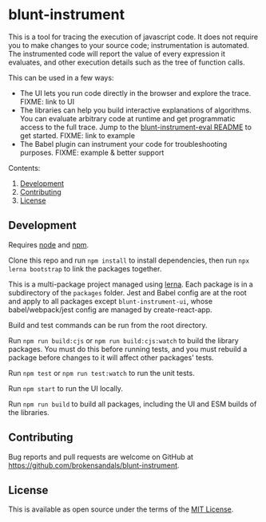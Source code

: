 # blunt-instrument

This is a tool for tracing the execution of javascript code.
It does not require you to make changes to your source code; instrumentation is automated.
The instrumented code will report the value of every expression it evaluates, and other execution details such as the tree of function calls.

This can be used in a few ways:

- The UI lets you run code directly in the browser and explore the trace.
FIXME: link to UI
- The libraries can help you build interactive explanations of algorithms.
You can evaluate arbitrary code at runtime and get programmatic access to the full trace.
Jump to the [blunt-instrument-eval README][eval] to get started.
FIXME: link to example
- The Babel plugin can instrument your code for troubleshooting purposes.
FIXME: example & better support

Contents:

1. [Development](#development)
1. [Contributing](#contributing)
1. [License](#license)

## Development

Requires [node](https://nodejs.org) and [npm](https://www.npmjs.com).

Clone this repo and run `npm install` to install dependencies, then run `npx lerna bootstrap` to link the packages together.

This is a multi-package project managed using [lerna](https://github.com/lerna/lerna).
Each package is in a subdirectory of the `packages` folder.
Jest and Babel config are at the root and apply to all packages except `blunt-instrument-ui`, whose babel/webpack/jest config are managed by create-react-app.

Build and test commands can be run from the root directory.

Run `npm run build:cjs` or `npm run build:cjs:watch` to build the library packages.
You must do this before running tests, and you must rebuild a package before changes to it will affect other packages' tests.

Run `npm test` or `npm run test:watch` to run the unit tests.

Run `npm start` to run the UI locally.

Run `npm run build` to build all packages, including the UI and ESM builds of the libraries.

## Contributing

Bug reports and pull requests are welcome on GitHub at https://github.com/brokensandals/blunt-instrument.

## License

This is available as open source under the terms of the [MIT License](https://opensource.org/licenses/MIT).

[eval]: packages/blunt-instrument-eval/README.md
